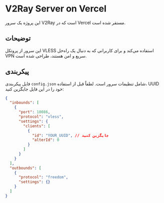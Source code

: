 # V2Ray Server on Vercel

این پروژه یک سرور V2Ray است که در Vercel مستقر شده است.

## توضیحات

این سرور از پروتکل VLESS استفاده می‌کند و برای کاربرانی که به دنبال یک راه‌حل VPN سریع و امن هستند، طراحی شده است.

## پیکربندی

فایل پیکربندی `config.json` شامل تنظیمات سرور است. لطفاً قبل از استفاده، UUID خود را در این فایل جایگزین کنید:

```json
{
  "inbounds": [
    {
      "port": 10086,
      "protocol": "vless",
      "settings": {
        "clients": [
          {
            "id": "YOUR_UUID", // جایگزین کنید
            "alterId": 0
          }
        ]
      }
    }
  ],
  "outbounds": [
    {
      "protocol": "freedom",
      "settings": {}
    }
  ]
}
